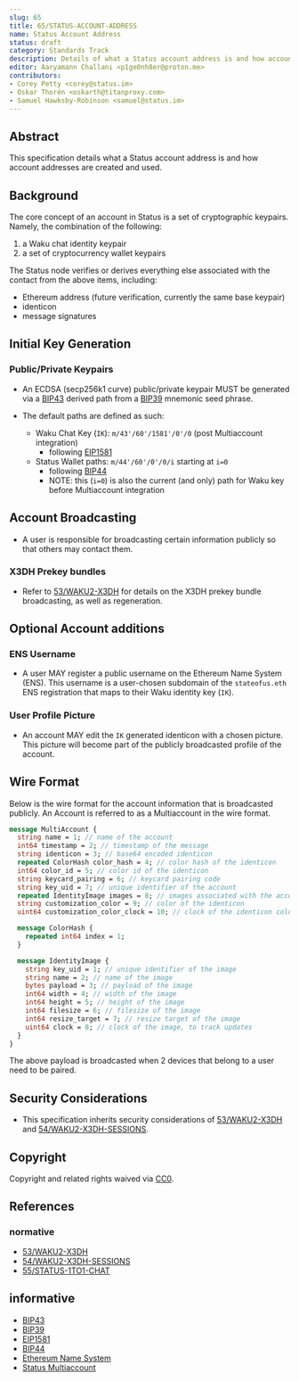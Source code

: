 ```yaml
---
slug: 65
title: 65/STATUS-ACCOUNT-ADDRESS
name: Status Account Address
status: draft
category: Standards Track
description: Details of what a Status account address is and how account addresses are created and used.
editor: Aaryamann Challani <p1ge0nh8er@proton.me>
contributors:
- Corey Petty <corey@status.im>
- Oskar Thorén <oskarth@titanproxy.com>
- Samuel Hawksby-Robinson <samuel@status.im>
---
```


## Abstract

This specification details what a Status account address is and
how account addresses are created and used.

## Background

The core concept of an account in Status is a set of cryptographic keypairs.
Namely, the combination of the following:

1. a Waku chat identity keypair
1. a set of cryptocurrency wallet keypairs

The Status node verifies or
derives everything else associated with the contact from the above items, including:

- Ethereum address (future verification, currently the same base keypair)
- identicon
- message signatures

## Initial Key Generation

### Public/Private Keypairs

- An ECDSA (secp256k1 curve) public/private keypair MUST be generated via a
[BIP43](https://github.com/bitcoin/bips/blob/master/bip-0043.mediawiki)
derived path from a
[BIP39](https://github.com/bitcoin/bips/blob/master/bip-0039.mediawiki)
mnemonic seed phrase.

- The default paths are defined as such:
  - Waku Chat Key (`IK`): `m/43'/60'/1581'/0'/0`  (post Multiaccount integration)
    - following [EIP1581](https://github.com/ethereum/EIPs/blob/master/EIPS/eip-1581.md)
  - Status Wallet paths: `m/44'/60'/0'/0/i` starting at `i=0`
    - following [BIP44](https://github.com/bitcoin/bips/blob/master/bip-0044.mediawiki)
    - NOTE: this (`i=0`) is also the current (and only)
    path for Waku key before Multiaccount integration

## Account Broadcasting

- A user is responsible for broadcasting certain information publicly so
that others may contact them.

### X3DH Prekey bundles

- Refer to [53/WAKU2-X3DH](../../waku/standards/application/53/x3dh.md)
for details on the X3DH prekey bundle broadcasting, as well as regeneration.

## Optional Account additions

### ENS Username

- A user MAY register a public username on the Ethereum Name System (ENS).
This username is a user-chosen subdomain of the `stateofus.eth`
ENS registration that maps to their Waku identity key (`IK`).

### User Profile Picture

- An account MAY edit the `IK` generated identicon with a chosen picture.
This picture will become part of the publicly broadcasted profile of the account.

<!-- TODO: Elaborate on wallet account and multiaccount -->

## Wire Format

Below is the wire format for the account information that is broadcasted publicly.
An Account is referred to as a Multiaccount in the wire format.

```proto
message MultiAccount {
  string name = 1; // name of the account
  int64 timestamp = 2; // timestamp of the message
  string identicon = 3; // base64 encoded identicon
  repeated ColorHash color_hash = 4; // color hash of the identicon
  int64 color_id = 5; // color id of the identicon
  string keycard_pairing = 6; // keycard pairing code
  string key_uid = 7; // unique identifier of the account
  repeated IdentityImage images = 8; // images associated with the account
  string customization_color = 9; // color of the identicon
  uint64 customization_color_clock = 10; // clock of the identicon color, to track updates

  message ColorHash {
    repeated int64 index = 1;
  }

  message IdentityImage {
    string key_uid = 1; // unique identifier of the image
    string name = 2; // name of the image
    bytes payload = 3; // payload of the image
    int64 width = 4; // width of the image
    int64 height = 5; // height of the image
    int64 filesize = 6; // filesize of the image
    int64 resize_target = 7; // resize target of the image
    uint64 clock = 8; // clock of the image, to track updates
  }
}
```

The above payload is broadcasted when 2 devices
that belong to a user need to be paired.

## Security Considerations

- This specification inherits security considerations of
[53/WAKU2-X3DH](../../waku/standards/application/53/x3dh.md) and
[54/WAKU2-X3DH-SESSIONS](../../waku/standards/application/54/x3dh-sessions.md).

## Copyright

Copyright and related rights waived via [CC0](https://creativecommons.org/publicdomain/zero/1.0/).

## References

### normative

- [53/WAKU2-X3DH](../../waku/standards/application/53/x3dh.md)
- [54/WAKU2-X3DH-SESSIONS](../../waku/standards/application/54/x3dh-sessions.md)
- [55/STATUS-1TO1-CHAT](../55/1to1-chat.md)

## informative

- [BIP43](https://github.com/bitcoin/bips/blob/master/bip-0043.mediawiki)
- [BIP39](https://github.com/bitcoin/bips/blob/master/bip-0039.mediawiki)
- [EIP1581](https://github.com/ethereum/EIPs/blob/master/EIPS/eip-1581.md)
- [BIP44](https://github.com/bitcoin/bips/blob/master/bip-0044.mediawiki)
- [Ethereum Name System](https://ens.domains/)
- [Status Multiaccount](../63/account-address.md)
